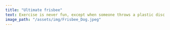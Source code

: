 ```yaml
---
title: "Ultimate frisbee"
text: Exercise is never fun, except when someone throws a plastic disc and you're supposed to run and catch it. Sometimes people tell me to play real sports instead, like golf.
image_path: "/assets/img/Frisbee_Dog.jpeg"
---
```

